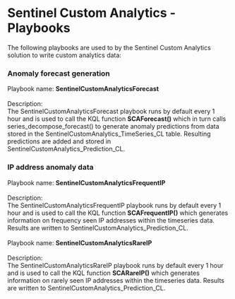 # Sentinel Custom Analytics - Playbooks

The following playbooks are used to by the Sentinel Custom Analytics solution to write custom analytics data:

### Anomaly forecast generation
Playbook name: **SentinelCustomAnalyticsForecast**
<br><br>
Description:<br>
The SentinelCustomAnalyticsForecast playbook runs by default every 1 hour and is used to call the KQL function **SCAForecast()** which in turn calls series_decompose_forecast() to generate anomaly predictions from data stored in the SentinelCustomAnalytics_TimeSeries_CL table. Resulting predictions are added and stored in SentinelCustomAnalytics_Prediction_CL.

### IP address anomaly data

Playbook name: **SentinelCustomAnalyticsFrequentIP**
<br><br>
Description:<br>
The SentinelCustomAnalyticsFrequentIP playbook runs by default every 1 hour and is used to call the KQL function **SCAFrequentIP()** which generates information on frequency seen IP addresses within the timeseries data. Results are written to SentinelCustomAnalytics_Prediction_CL.
<br><br>
Playbook name: **SentinelCustomAnalyticsRareIP**
<br><br>
Description:<br>
The SentinelCustomAnalyticsRareIP playbook runs by default every 1 hour and is used to call the KQL function **SCARareIP()** which generates information on rarely seen IP addresses within the timeseries data. Results are written to SentinelCustomAnalytics_Prediction_CL.